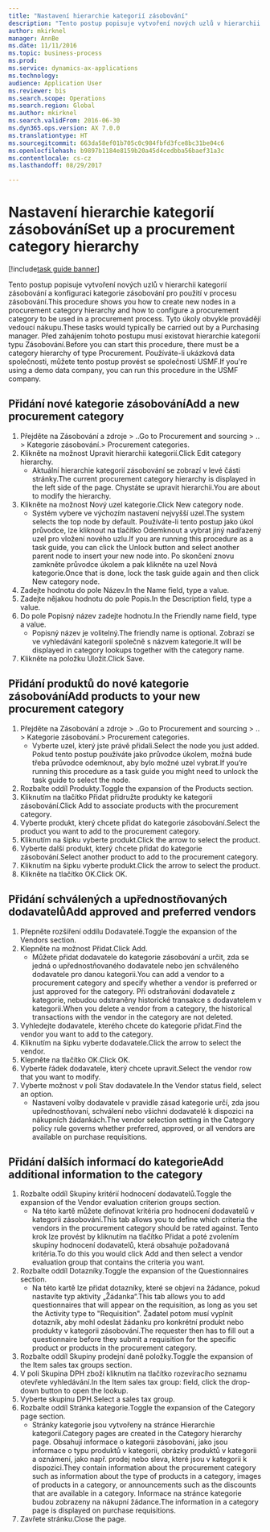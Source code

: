 ```yaml
--- 
title: "Nastavení hierarchie kategorií zásobování"
description: "Tento postup popisuje vytvoření nových uzlů v hierarchii kategorií zásobování a konfiguraci kategorie zásobování pro použití v procesu zásobování."
author: mkirknel
manager: AnnBe
ms.date: 11/11/2016
ms.topic: business-process
ms.prod: 
ms.service: dynamics-ax-applications
ms.technology: 
audience: Application User
ms.reviewer: bis
ms.search.scope: Operations
ms.search.region: Global
ms.author: mkirknel
ms.search.validFrom: 2016-06-30
ms.dyn365.ops.version: AX 7.0.0
ms.translationtype: HT
ms.sourcegitcommit: 663da58ef01b705c0c984fbfd3fce8bc31be04c6
ms.openlocfilehash: b9897b1184e8159b20a45d4cedbba56baef31a3c
ms.contentlocale: cs-cz
ms.lasthandoff: 08/29/2017

---
```

# <a name="set-up-a-procurement-category-hierarchy"></a><span data-ttu-id="b581f-103">Nastavení hierarchie kategorií zásobování</span><span class="sxs-lookup"><span data-stu-id="b581f-103">Set up a procurement category hierarchy</span></span>

[!include[task guide banner](../../includes/task-guide-banner.md)]

<span data-ttu-id="b581f-104">Tento postup popisuje vytvoření nových uzlů v hierarchii kategorií zásobování a konfiguraci kategorie zásobování pro použití v procesu zásobování.</span><span class="sxs-lookup"><span data-stu-id="b581f-104">This procedure shows you how to create new nodes in a procurement category hierarchy and how to configure a procurement category to be used in a procurement process.</span></span> <span data-ttu-id="b581f-105">Tyto úkoly obvykle provádějí vedoucí nákupu.</span><span class="sxs-lookup"><span data-stu-id="b581f-105">These tasks would typically be carried out by a Purchasing manager.</span></span> <span data-ttu-id="b581f-106">Před zahájením tohoto postupu musí existovat hierarchie kategorií typu Zásobování.</span><span class="sxs-lookup"><span data-stu-id="b581f-106">Before you can start this procedure, there must be a category hierarchy of type Procurement.</span></span> <span data-ttu-id="b581f-107">Používáte-li ukázková data společnosti, můžete tento postup provést se společností USMF.</span><span class="sxs-lookup"><span data-stu-id="b581f-107">If you're using a demo data company, you can run this procedure in the USMF company.</span></span>


## <a name="add-a-new-procurement-category"></a><span data-ttu-id="b581f-108">Přidání nové kategorie zásobování</span><span class="sxs-lookup"><span data-stu-id="b581f-108">Add a new procurement category</span></span>
1. <span data-ttu-id="b581f-109">Přejděte na Zásobování a zdroje > ..</span><span class="sxs-lookup"><span data-stu-id="b581f-109">Go to Procurement and sourcing > ..</span></span> <span data-ttu-id="b581f-110">> Kategorie zásobování.</span><span class="sxs-lookup"><span data-stu-id="b581f-110">> Procurement categories.</span></span>
2. <span data-ttu-id="b581f-111">Klikněte na možnost Upravit hierarchii kategorií.</span><span class="sxs-lookup"><span data-stu-id="b581f-111">Click Edit category hierarchy.</span></span>
    * <span data-ttu-id="b581f-112">Aktuální hierarchie kategorií zásobování se zobrazí v levé části stránky.</span><span class="sxs-lookup"><span data-stu-id="b581f-112">The current procurement category hierarchy is displayed in the left side of the page.</span></span> <span data-ttu-id="b581f-113">Chystáte se upravit hierarchii.</span><span class="sxs-lookup"><span data-stu-id="b581f-113">You  are about to modify the hierarchy.</span></span>  
3. <span data-ttu-id="b581f-114">Klikněte na možnost Nový uzel kategorie.</span><span class="sxs-lookup"><span data-stu-id="b581f-114">Click New category node.</span></span>
    * <span data-ttu-id="b581f-115">Systém vybere ve výchozím nastavení nejvyšší uzel.</span><span class="sxs-lookup"><span data-stu-id="b581f-115">The system selects the top node by default.</span></span> <span data-ttu-id="b581f-116">Používáte-li tento postup jako úkol průvodce, lze kliknout na tlačítko Odemknout a vybrat jiný nadřazený uzel pro vložení nového uzlu.</span><span class="sxs-lookup"><span data-stu-id="b581f-116">If you are running this procedure as a task guide, you can click the Unlock button and select another parent node to insert your new node into.</span></span> <span data-ttu-id="b581f-117">Po skončení znovu zamkněte průvodce úkolem a pak klikněte na uzel Nová kategorie.</span><span class="sxs-lookup"><span data-stu-id="b581f-117">Once that is done, lock the task guide again and then click New category node.</span></span>  
4. <span data-ttu-id="b581f-118">Zadejte hodnotu do pole Název.</span><span class="sxs-lookup"><span data-stu-id="b581f-118">In the Name field, type a value.</span></span>
5. <span data-ttu-id="b581f-119">Zadejte nějakou hodnotu do pole Popis.</span><span class="sxs-lookup"><span data-stu-id="b581f-119">In the Description field, type a value.</span></span>
6. <span data-ttu-id="b581f-120">Do pole Popisný název zadejte hodnotu.</span><span class="sxs-lookup"><span data-stu-id="b581f-120">In the Friendly name field, type a value.</span></span>
    * <span data-ttu-id="b581f-121">Popisný název je volitelný.</span><span class="sxs-lookup"><span data-stu-id="b581f-121">The friendly name is optional.</span></span> <span data-ttu-id="b581f-122">Zobrazí se ve vyhledávání kategorií společně s názvem kategorie.</span><span class="sxs-lookup"><span data-stu-id="b581f-122">It will be displayed in category lookups together with the category name.</span></span>  
7. <span data-ttu-id="b581f-123">Klikněte na položku Uložit.</span><span class="sxs-lookup"><span data-stu-id="b581f-123">Click Save.</span></span>

## <a name="add-products-to-your-new-procurement-category"></a><span data-ttu-id="b581f-124">Přidání produktů do nové kategorie zásobování</span><span class="sxs-lookup"><span data-stu-id="b581f-124">Add products to your new procurement category</span></span>
1. <span data-ttu-id="b581f-125">Přejděte na Zásobování a zdroje > ..</span><span class="sxs-lookup"><span data-stu-id="b581f-125">Go to Procurement and sourcing > ..</span></span> <span data-ttu-id="b581f-126">> Kategorie zásobování.</span><span class="sxs-lookup"><span data-stu-id="b581f-126">> Procurement categories.</span></span>
    * <span data-ttu-id="b581f-127">Vyberte uzel, který jste právě přidali.</span><span class="sxs-lookup"><span data-stu-id="b581f-127">Select the node you just added.</span></span> <span data-ttu-id="b581f-128">Pokud tento postup používáte jako průvodce úkolem, možná bude třeba průvodce odemknout, aby bylo možné uzel vybrat.</span><span class="sxs-lookup"><span data-stu-id="b581f-128">If you’re running this procedure as a task guide you might need to unlock the task guide to select the node.</span></span>  
2. <span data-ttu-id="b581f-129">Rozbalte oddíl Produkty.</span><span class="sxs-lookup"><span data-stu-id="b581f-129">Toggle the expansion of the Products section.</span></span>
3. <span data-ttu-id="b581f-130">Kliknutím na tlačítko Přidat přidružte produkty ke kategorii zásobování.</span><span class="sxs-lookup"><span data-stu-id="b581f-130">Click Add to associate products with the procurement category.</span></span>
4. <span data-ttu-id="b581f-131">Vyberte produkt, který chcete přidat do kategorie zásobování.</span><span class="sxs-lookup"><span data-stu-id="b581f-131">Select the product you want to add to the procurement category.</span></span>
5. <span data-ttu-id="b581f-132">Kliknutím na šipku vyberte produkt.</span><span class="sxs-lookup"><span data-stu-id="b581f-132">Click the arrow to select the product.</span></span>
6. <span data-ttu-id="b581f-133">Vyberte další produkt, který chcete přidat do kategorie zásobování.</span><span class="sxs-lookup"><span data-stu-id="b581f-133">Select another product to add to the procurement category.</span></span>
7. <span data-ttu-id="b581f-134">Kliknutím na šipku vyberte produkt.</span><span class="sxs-lookup"><span data-stu-id="b581f-134">Click the arrow to select the product.</span></span>
8. <span data-ttu-id="b581f-135">Klikněte na tlačítko OK.</span><span class="sxs-lookup"><span data-stu-id="b581f-135">Click OK.</span></span>

## <a name="add-approved-and-preferred-vendors"></a><span data-ttu-id="b581f-136">Přidání schválených a upřednostňovaných dodavatelů</span><span class="sxs-lookup"><span data-stu-id="b581f-136">Add approved and preferred vendors</span></span>
1. <span data-ttu-id="b581f-137">Přepněte rozšíření oddílu Dodavatelé.</span><span class="sxs-lookup"><span data-stu-id="b581f-137">Toggle the expansion of the Vendors section.</span></span>
2. <span data-ttu-id="b581f-138">Klepněte na možnost Přidat.</span><span class="sxs-lookup"><span data-stu-id="b581f-138">Click Add.</span></span>
    * <span data-ttu-id="b581f-139">Můžete přidat dodavatele do kategorie zásobování a určit, zda se jedná o upřednostňovaného dodavatele nebo jen schváleného dodavatele pro danou kategorii.</span><span class="sxs-lookup"><span data-stu-id="b581f-139">You can add a vendor to a procurement category and specify whether a vendor is preferred or just approved for the category.</span></span> <span data-ttu-id="b581f-140">Při odstraňování dodavatele z kategorie, nebudou odstraněny historické transakce s dodavatelem v kategorii.</span><span class="sxs-lookup"><span data-stu-id="b581f-140">When you delete a vendor from a category, the historical transactions with the vendor in the category are not deleted.</span></span>   
3. <span data-ttu-id="b581f-141">Vyhledejte dodavatele, kterého chcete do kategorie přidat.</span><span class="sxs-lookup"><span data-stu-id="b581f-141">Find the vendor you want to add to the category.</span></span>
4. <span data-ttu-id="b581f-142">Kliknutím na šipku vyberte dodavatele.</span><span class="sxs-lookup"><span data-stu-id="b581f-142">Click the arrow to select the vendor.</span></span>
5. <span data-ttu-id="b581f-143">Klepněte na tlačítko OK.</span><span class="sxs-lookup"><span data-stu-id="b581f-143">Click OK.</span></span>
6. <span data-ttu-id="b581f-144">Vyberte řádek dodavatele, který chcete upravit.</span><span class="sxs-lookup"><span data-stu-id="b581f-144">Select the vendor row that you want to modify.</span></span>
7. <span data-ttu-id="b581f-145">Vyberte možnost v poli Stav dodavatele.</span><span class="sxs-lookup"><span data-stu-id="b581f-145">In the Vendor status field, select an option.</span></span>
    * <span data-ttu-id="b581f-146">Nastavení volby dodavatele v pravidle zásad kategorie určí, zda jsou upřednostňovaní, schválení nebo všichni dodavatelé k dispozici na nákupních žádankách.</span><span class="sxs-lookup"><span data-stu-id="b581f-146">The vendor selection setting in the Category policy rule governs whether preferred, approved, or all vendors are available on purchase requisitions.</span></span>   

## <a name="add-additional-information-to-the-category"></a><span data-ttu-id="b581f-147">Přidání dalších informací do kategorie</span><span class="sxs-lookup"><span data-stu-id="b581f-147">Add additional information to the category</span></span>
1. <span data-ttu-id="b581f-148">Rozbalte oddíl Skupiny kritérií hodnocení dodavatelů.</span><span class="sxs-lookup"><span data-stu-id="b581f-148">Toggle the expansion of the Vendor evaluation criterion groups section.</span></span>
    * <span data-ttu-id="b581f-149">Na této kartě můžete definovat kritéria pro hodnocení dodavatelů v kategorii zásobování.</span><span class="sxs-lookup"><span data-stu-id="b581f-149">This tab allows you to define which criteria the vendors in the procurement category should be rated against.</span></span> <span data-ttu-id="b581f-150">Tento krok lze provést by kliknutím na tlačítko Přidat a poté zvolením skupiny hodnocení dodavatelů, která obsahuje požadovaná kritéria.</span><span class="sxs-lookup"><span data-stu-id="b581f-150">To do this you would click Add and then select a vendor evaluation group that contains the criteria you want.</span></span>  
2. <span data-ttu-id="b581f-151">Rozbalte oddíl Dotazníky.</span><span class="sxs-lookup"><span data-stu-id="b581f-151">Toggle the expansion of the Questionnaires section.</span></span>
    * <span data-ttu-id="b581f-152">Na této kartě lze přidat dotazníky, které se objeví na žádance, pokud nastavíte typ aktivity „Žádanka“.</span><span class="sxs-lookup"><span data-stu-id="b581f-152">This tab allows you to add questionnaires that will appear on the requisition, as long as you set the Activity type to "Requisition".</span></span> <span data-ttu-id="b581f-153">Žadatel potom musí vyplnit dotazník, aby mohl odeslat žádanku pro konkrétní produkt nebo produkty v kategorii zásobování.</span><span class="sxs-lookup"><span data-stu-id="b581f-153">The requester then has to fill out a questionnaire before they submit a requisition for the specific product or products in the procurement category.</span></span>  
3. <span data-ttu-id="b581f-154">Rozbalte oddíl Skupiny prodejní daně položky.</span><span class="sxs-lookup"><span data-stu-id="b581f-154">Toggle the expansion of the Item sales tax groups section.</span></span>
4. <span data-ttu-id="b581f-155">V poli Skupina DPH zboží kliknutím na tlačítko rozevíracího seznamu otevřete vyhledávání.</span><span class="sxs-lookup"><span data-stu-id="b581f-155">In the Item sales tax group: field, click the drop-down button to open the lookup.</span></span>
5. <span data-ttu-id="b581f-156">Vyberte skupinu DPH.</span><span class="sxs-lookup"><span data-stu-id="b581f-156">Select a sales tax group.</span></span>
6. <span data-ttu-id="b581f-157">Rozbalte oddíl Stránka kategorie.</span><span class="sxs-lookup"><span data-stu-id="b581f-157">Toggle the expansion of the Category page section.</span></span>
    * <span data-ttu-id="b581f-158">Stránky kategorie jsou vytvořeny na stránce Hierarchie kategorií.</span><span class="sxs-lookup"><span data-stu-id="b581f-158">Category pages are created in the Category hierarchy page.</span></span> <span data-ttu-id="b581f-159">Obsahují informace o kategorii zásobování, jako jsou informace o typu produktů v kategorii, obrázky produktů v kategorii a oznámení, jako např. prodej nebo sleva, které jsou v kategorii k dispozici.</span><span class="sxs-lookup"><span data-stu-id="b581f-159">They contain information about the procurement category such as information about the type of products in a category, images of products in a category, or announcements such as the discounts that are available in a category.</span></span> <span data-ttu-id="b581f-160">Informace na stránce kategorie budou zobrazeny na nákupní žádance.</span><span class="sxs-lookup"><span data-stu-id="b581f-160">The information in a category page is displayed on purchase requisitions.</span></span>  
7. <span data-ttu-id="b581f-161">Zavřete stránku.</span><span class="sxs-lookup"><span data-stu-id="b581f-161">Close the page.</span></span>


